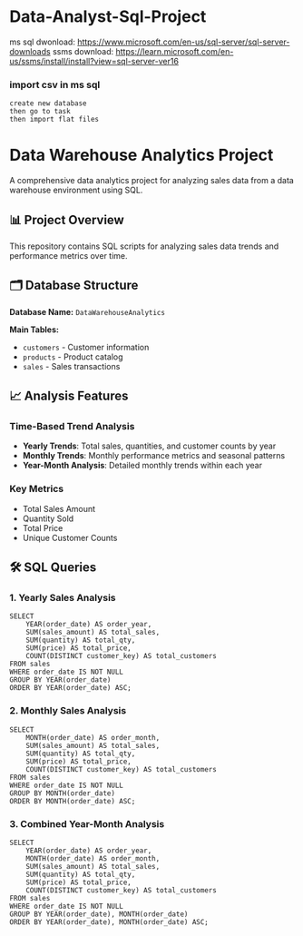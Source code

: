 # Data-Analyst-Sql-Project

ms sql dwonload: https://www.microsoft.com/en-us/sql-server/sql-server-downloads
ssms download: https://learn.microsoft.com/en-us/ssms/install/install?view=sql-server-ver16 


### import csv in ms sql
```
create new database
then go to task
then import flat files
```

# Data Warehouse Analytics Project

A comprehensive data analytics project for analyzing sales data from a data warehouse environment using SQL.

## 📊 Project Overview

This repository contains SQL scripts for analyzing sales data trends and performance metrics over time.

## 🗂️ Database Structure

**Database Name:** `DataWarehouseAnalytics`

**Main Tables:**
- `customers` - Customer information
- `products` - Product catalog
- `sales` - Sales transactions

## 📈 Analysis Features

### Time-Based Trend Analysis
- **Yearly Trends**: Total sales, quantities, and customer counts by year
- **Monthly Trends**: Monthly performance metrics and seasonal patterns
- **Year-Month Analysis**: Detailed monthly trends within each year

### Key Metrics
- Total Sales Amount
- Quantity Sold
- Total Price
- Unique Customer Counts

## 🛠️ SQL Queries

### 1. Yearly Sales Analysis
```
SELECT
    YEAR(order_date) AS order_year,
    SUM(sales_amount) AS total_sales,
    SUM(quantity) AS total_qty, 
    SUM(price) AS total_price,
    COUNT(DISTINCT customer_key) AS total_customers
FROM sales
WHERE order_date IS NOT NULL
GROUP BY YEAR(order_date)
ORDER BY YEAR(order_date) ASC;
```


### 2. Monthly Sales Analysis
```
SELECT
    MONTH(order_date) AS order_month,
    SUM(sales_amount) AS total_sales,
    SUM(quantity) AS total_qty, 
    SUM(price) AS total_price,
    COUNT(DISTINCT customer_key) AS total_customers
FROM sales
WHERE order_date IS NOT NULL
GROUP BY MONTH(order_date)
ORDER BY MONTH(order_date) ASC;
```

### 3. Combined Year-Month Analysis
```
SELECT
    YEAR(order_date) AS order_year,
    MONTH(order_date) AS order_month,
    SUM(sales_amount) AS total_sales,
    SUM(quantity) AS total_qty, 
    SUM(price) AS total_price,
    COUNT(DISTINCT customer_key) AS total_customers
FROM sales
WHERE order_date IS NOT NULL
GROUP BY YEAR(order_date), MONTH(order_date)
ORDER BY YEAR(order_date), MONTH(order_date) ASC;
```
 
